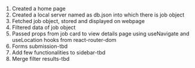 1. Created a home page
2. Created a local server named as db.json into which there is job object
3. Fetched job object, stored and displayed on webpage
4. Filtered data of job object 
5. Passed props from job card to view details page using useNavigate and useLocation hooks from react-router-dom
6. Forms submission-tbd
7. Add few functionalities to sidebar-tbd
8. Merge filter results-tbd